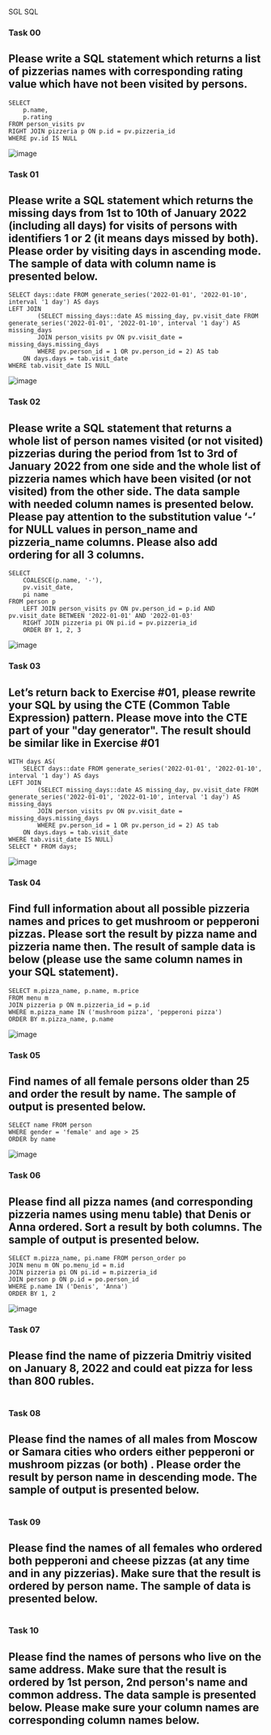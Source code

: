 SGL
SQL
### Task 00
## Please write a SQL statement which returns a list of pizzerias names with corresponding rating value which have not been visited by persons.
```
SELECT 
	p.name,
	p.rating
FROM person_visits pv
RIGHT JOIN pizzeria p ON p.id = pv.pizzeria_id
WHERE pv.id IS NULL
```
![image](https://github.com/Nefyss/SQL/assets/113514047/9ec995a9-561c-450c-a83b-77e3297724c7)

### Task 01
## Please write a SQL statement which returns the missing days from 1st to 10th of January 2022 (including all days) for visits of persons with identifiers 1 or 2 (it means days missed by both). Please order by visiting days in ascending mode. The sample of data with column name is presented below.
```
SELECT days::date FROM generate_series('2022-01-01', '2022-01-10', interval '1 day') AS days
LEFT JOIN
		(SELECT missing_days::date AS missing_day, pv.visit_date FROM generate_series('2022-01-01', '2022-01-10', interval '1 day') AS missing_days
		JOIN person_visits pv ON pv.visit_date = missing_days.missing_days
		WHERE pv.person_id = 1 OR pv.person_id = 2) AS tab
	ON days.days = tab.visit_date
WHERE tab.visit_date IS NULL
```
![image](https://github.com/Nefyss/SQL/assets/113514047/1e73e4eb-d182-4859-9a6f-c763b028f7f2)

### Task 02
## Please write a SQL statement that returns a whole list of person names visited (or not visited) pizzerias during the period from 1st to 3rd of January 2022 from one side and the whole list of pizzeria names which have been visited (or not visited) from the other side. The data sample with needed column names is presented below. Please pay attention to the substitution value ‘-’ for NULL values in person_name and pizzeria_name columns. Please also add ordering for all 3 columns.
```
SELECT
	COALESCE(p.name, '-'),
	pv.visit_date,
	pi name
FROM person p
	LEFT JOIN person_visits pv ON pv.person_id = p.id AND pv.visit_date BETWEEN '2022-01-01' AND '2022-01-03'
	RIGHT JOIN pizzeria pi ON pi.id = pv.pizzeria_id
	ORDER BY 1, 2, 3
```
![image](https://github.com/Nefyss/SQL/assets/113514047/be8f43fc-79cb-4b40-bb4e-2c3dc6a46050)

### Task 03
## Let’s return back to Exercise #01, please rewrite your SQL by using the CTE (Common Table Expression) pattern. Please move into the CTE part of your "day generator". The result should be similar like in Exercise #01
```
WITH days AS(
	SELECT days::date FROM generate_series('2022-01-01', '2022-01-10', interval '1 day') AS days
LEFT JOIN
		(SELECT missing_days::date AS missing_day, pv.visit_date FROM generate_series('2022-01-01', '2022-01-10', interval '1 day') AS missing_days
		JOIN person_visits pv ON pv.visit_date = missing_days.missing_days
		WHERE pv.person_id = 1 OR pv.person_id = 2) AS tab
	ON days.days = tab.visit_date
WHERE tab.visit_date IS NULL)
SELECT * FROM days;
```
![image](https://github.com/Nefyss/SQL/assets/113514047/c35dd40c-fbdd-47d2-92f7-540333efc9f2)

### Task 04 
## Find full information about all possible pizzeria names and prices to get mushroom or pepperoni pizzas. Please sort the result by pizza name and pizzeria name then. The result of sample data is below (please use the same column names in your SQL statement).
```
SELECT m.pizza_name, p.name, m.price
FROM menu m
JOIN pizzeria p ON m.pizzeria_id = p.id
WHERE m.pizza_name IN ('mushroom pizza', 'pepperoni pizza')
ORDER BY m.pizza_name, p.name
```
![image](https://github.com/Nefyss/SQL/assets/113514047/30aa442c-dbe9-4851-a45a-ca1b1711818f)

### Task 05
## Find names of all female persons older than 25 and order the result by name. The sample of output is presented below.
```
SELECT name FROM person
WHERE gender = 'female' and age > 25
ORDER by name
```
![image](https://github.com/Nefyss/SQL/assets/113514047/53cc4d03-dca8-41c3-a0d8-8949a0252f78)

### Task 06
## Please find all pizza names (and corresponding pizzeria names using menu table) that Denis or Anna ordered. Sort a result by both columns. The sample of output is presented below.
```
SELECT m.pizza_name, pi.name FROM person_order po
JOIN menu m ON po.menu_id = m.id
JOIN pizzeria pi ON pi.id = m.pizzeria_id
JOIN person p ON p.id = po.person_id
WHERE p.name IN ('Denis', 'Anna')
ORDER BY 1, 2
```
![image](https://github.com/Nefyss/SQL/assets/113514047/44c174df-a685-4a75-ba13-c8530ebb29ee)

### Task 07
## Please find the name of pizzeria Dmitriy visited on January 8, 2022 and could eat pizza for less than 800 rubles.
```

```
### Task 08
## Please find the names of all males from Moscow or Samara cities who orders either pepperoni or mushroom pizzas (or both) . Please order the result by person name in descending mode. The sample of output is presented below.
```

```
### Task 09
## Please find the names of all females who ordered both pepperoni and cheese pizzas (at any time and in any pizzerias). Make sure that the result is ordered by person name. The sample of data is presented below.
```

```
### Task 10
## Please find the names of persons who live on the same address. Make sure that the result is ordered by 1st person, 2nd person's name and common address. The data sample is presented below. Please make sure your column names are corresponding column names below.
```

```
